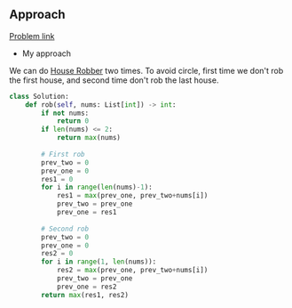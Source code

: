 ## Approach

[Problem link](https://leetcode.com/problems/house-robber-ii/)

- My approach

We can do [House Robber](https://github.com/Chunar5354/some_notes/blob/master/leetcode/problems/HouseRobber.md) two times. To avoid circle, first time we don't rob the first house, 
and second time don't rob the last house.

```python
class Solution:
    def rob(self, nums: List[int]) -> int:
        if not nums:
            return 0
        if len(nums) <= 2:
            return max(nums)
        
        # First rob
        prev_two = 0
        prev_one = 0
        res1 = 0
        for i in range(len(nums)-1):
            res1 = max(prev_one, prev_two+nums[i])
            prev_two = prev_one
            prev_one = res1
        
        # Second rob
        prev_two = 0
        prev_one = 0
        res2 = 0
        for i in range(1, len(nums)):
            res2 = max(prev_one, prev_two+nums[i])
            prev_two = prev_one
            prev_one = res2
        return max(res1, res2)
```
